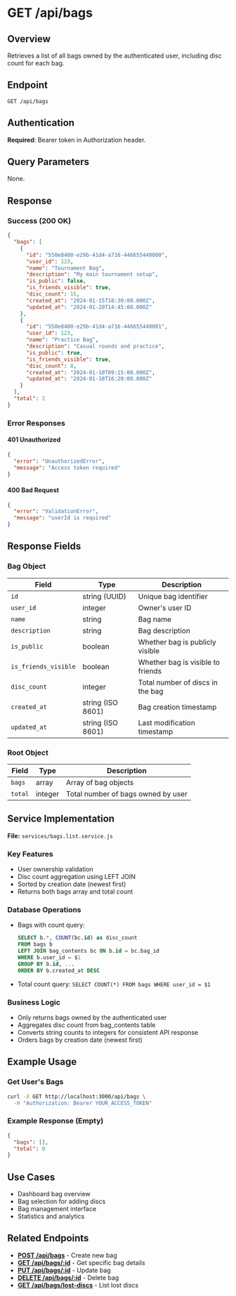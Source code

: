 # GET /api/bags

## Overview
Retrieves a list of all bags owned by the authenticated user, including disc count for each bag.

## Endpoint
```
GET /api/bags
```

## Authentication
**Required**: Bearer token in Authorization header.

## Query Parameters
None.

## Response

### Success (200 OK)
```json
{
  "bags": [
    {
      "id": "550e8400-e29b-41d4-a716-446655440000",
      "user_id": 123,
      "name": "Tournament Bag",
      "description": "My main tournament setup",
      "is_public": false,
      "is_friends_visible": true,
      "disc_count": 15,
      "created_at": "2024-01-15T10:30:00.000Z",
      "updated_at": "2024-01-20T14:45:00.000Z"
    },
    {
      "id": "550e8400-e29b-41d4-a716-446655440001",
      "user_id": 123,
      "name": "Practice Bag",
      "description": "Casual rounds and practice",
      "is_public": true,
      "is_friends_visible": true,
      "disc_count": 8,
      "created_at": "2024-01-10T09:15:00.000Z",
      "updated_at": "2024-01-18T16:20:00.000Z"
    }
  ],
  "total": 2
}
```

### Error Responses

#### 401 Unauthorized
```json
{
  "error": "UnauthorizedError",
  "message": "Access token required"
}
```

#### 400 Bad Request
```json
{
  "error": "ValidationError", 
  "message": "userId is required"
}
```

## Response Fields

### Bag Object
| Field | Type | Description |
|-------|------|-------------|
| `id` | string (UUID) | Unique bag identifier |
| `user_id` | integer | Owner's user ID |
| `name` | string | Bag name |
| `description` | string | Bag description |
| `is_public` | boolean | Whether bag is publicly visible |
| `is_friends_visible` | boolean | Whether bag is visible to friends |
| `disc_count` | integer | Total number of discs in the bag |
| `created_at` | string (ISO 8601) | Bag creation timestamp |
| `updated_at` | string (ISO 8601) | Last modification timestamp |

### Root Object
| Field | Type | Description |
|-------|------|-------------|
| `bags` | array | Array of bag objects |
| `total` | integer | Total number of bags owned by user |

## Service Implementation
**File:** `services/bags.list.service.js`

### Key Features
- User ownership validation
- Disc count aggregation using LEFT JOIN
- Sorted by creation date (newest first)
- Returns both bags array and total count

### Database Operations
- Bags with count query:
  ```sql
  SELECT b.*, COUNT(bc.id) as disc_count
  FROM bags b
  LEFT JOIN bag_contents bc ON b.id = bc.bag_id
  WHERE b.user_id = $1
  GROUP BY b.id, ...
  ORDER BY b.created_at DESC
  ```
- Total count query: `SELECT COUNT(*) FROM bags WHERE user_id = $1`

### Business Logic
- Only returns bags owned by the authenticated user
- Aggregates disc count from bag_contents table
- Converts string counts to integers for consistent API response
- Orders bags by creation date (newest first)

## Example Usage

### Get User's Bags
```bash
curl -X GET http://localhost:3000/api/bags \
  -H "Authorization: Bearer YOUR_ACCESS_TOKEN"
```

### Example Response (Empty)
```json
{
  "bags": [],
  "total": 0
}
```

## Use Cases
- Dashboard bag overview
- Bag selection for adding discs
- Bag management interface
- Statistics and analytics

## Related Endpoints
- **[POST /api/bags](./POST_bags.md)** - Create new bag
- **[GET /api/bags/:id](./GET_bags_id.md)** - Get specific bag details
- **[PUT /api/bags/:id](./PUT_bags_id.md)** - Update bag
- **[DELETE /api/bags/:id](./DELETE_bags_id.md)** - Delete bag
- **[GET /api/bags/lost-discs](./GET_bags_lost-discs.md)** - List lost discs